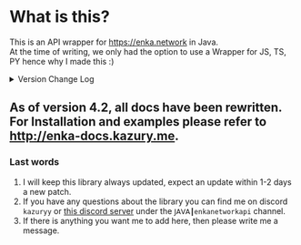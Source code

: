 # What is this?

This is an API wrapper for https://enka.network in Java.
<br> At the time of writing, we only had the option to use a Wrapper for JS, TS, PY hence why I made this :)

<details>
<summary>Version Change Log</summary>

> Update - 1/08/2024 - Library Version: 4.8 | Honkai: Star Rail, Bug Fix Update
- Added new 2.4 [version data](<https://github.com/kazuryyx/EnkaNetworkAPI/commit/88897951bef3dc1d126798b5bd0b213f3fdb4e5d>)
- Exceptions from ``fetch(X)User`` methods are no longer printed instantly, use the failure consumer instead
- Fixes a bug for Genshin Impact when players had empty substats
- Fixes a bug for Genshin Impact when players didn't previously set their profile picture

> Update - 17/07/2024 - Library Version: 4.8 | Genshin Impact Update
- Added new 4.8 [version data](<https://github.com/kazuryyx/EnkaNetworkAPI/commit/4d3b47cf81b8a4c140f967472db9e3668e67aee7>)

> Update - 19/06/2024 - Library Version: 4.7 | Honkai: Star Rail Update
- Added new 2.3 [version data](<https://github.com/kazuryyx/EnkaNetworkAPI/commit/ebb72fdf8b6dc762c7be512054a4a85e62fb00c8>)
- New Methods:
  - ``EnkaNetworkAPI#getSRLightconeData``
  - ``EnkaNetworkAPI#getAllSRLightcones``
  - ``SRLightconeData#getName``

**Note:** There have been other changes before these, only the latest 3 will show.
</details>

## As of version 4.2, all docs have been rewritten. For Installation and examples please refer to http://enka-docs.kazury.me.

### Last words
1. I will keep this library always updated, expect an update within 1-2 days a new patch.
2. If you have any questions about the library you can find me on discord ``kazuryy`` or [this discord server](https://discord.gg/CuXPVGJDhk) under the ``𝖩𝖠𝖵𝖠┃enkanetworkapi`` channel.
3. If there is anything you want me to add here, then please write me a message.
